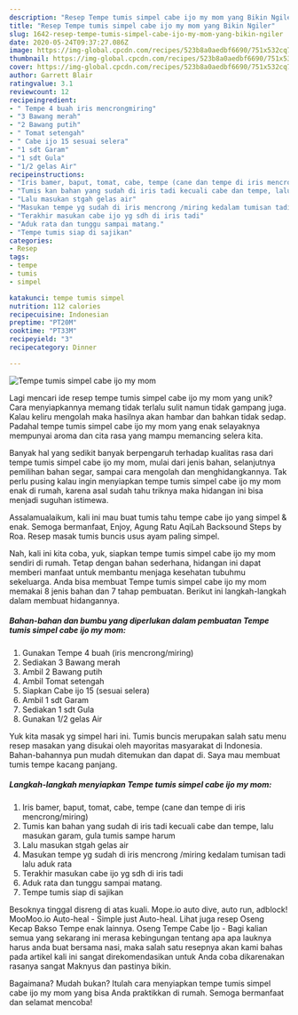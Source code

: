 ```yaml
---
description: "Resep Tempe tumis simpel cabe ijo my mom yang Bikin Ngiler"
title: "Resep Tempe tumis simpel cabe ijo my mom yang Bikin Ngiler"
slug: 1642-resep-tempe-tumis-simpel-cabe-ijo-my-mom-yang-bikin-ngiler
date: 2020-05-24T09:37:27.086Z
image: https://img-global.cpcdn.com/recipes/523b8a0aedbf6690/751x532cq70/tempe-tumis-simpel-cabe-ijo-my-mom-foto-resep-utama.jpg
thumbnail: https://img-global.cpcdn.com/recipes/523b8a0aedbf6690/751x532cq70/tempe-tumis-simpel-cabe-ijo-my-mom-foto-resep-utama.jpg
cover: https://img-global.cpcdn.com/recipes/523b8a0aedbf6690/751x532cq70/tempe-tumis-simpel-cabe-ijo-my-mom-foto-resep-utama.jpg
author: Garrett Blair
ratingvalue: 3.1
reviewcount: 12
recipeingredient:
- " Tempe 4 buah iris mencrongmiring"
- "3 Bawang merah"
- "2 Bawang putih"
- " Tomat setengah"
- " Cabe ijo 15 sesuai selera"
- "1 sdt Garam"
- "1 sdt Gula"
- "1/2 gelas Air"
recipeinstructions:
- "Iris bamer, baput, tomat, cabe, tempe (cane dan tempe di iris mencrong/miring)"
- "Tumis kan bahan yang sudah di iris tadi kecuali cabe dan tempe, lalu masukan garam, gula tumis sampe harum"
- "Lalu masukan stgah gelas air"
- "Masukan tempe yg sudah di iris mencrong /miring kedalam tumisan tadi lalu aduk rata"
- "Terakhir masukan cabe ijo yg sdh di iris tadi"
- "Aduk rata dan tunggu sampai matang."
- "Tempe tumis siap di sajikan"
categories:
- Resep
tags:
- tempe
- tumis
- simpel

katakunci: tempe tumis simpel 
nutrition: 112 calories
recipecuisine: Indonesian
preptime: "PT20M"
cooktime: "PT33M"
recipeyield: "3"
recipecategory: Dinner

---
```



![Tempe tumis simpel cabe ijo my mom](https://img-global.cpcdn.com/recipes/523b8a0aedbf6690/751x532cq70/tempe-tumis-simpel-cabe-ijo-my-mom-foto-resep-utama.jpg)

Lagi mencari ide resep tempe tumis simpel cabe ijo my mom yang unik? Cara menyiapkannya memang tidak terlalu sulit namun tidak gampang juga. Kalau keliru mengolah maka hasilnya akan hambar dan bahkan tidak sedap. Padahal tempe tumis simpel cabe ijo my mom yang enak selayaknya mempunyai aroma dan cita rasa yang mampu memancing selera kita.

Banyak hal yang sedikit banyak berpengaruh terhadap kualitas rasa dari tempe tumis simpel cabe ijo my mom, mulai dari jenis bahan, selanjutnya pemilihan bahan segar, sampai cara mengolah dan menghidangkannya. Tak perlu pusing kalau ingin menyiapkan tempe tumis simpel cabe ijo my mom enak di rumah, karena asal sudah tahu triknya maka hidangan ini bisa menjadi suguhan istimewa.

Assalamualaikum, kali ini mau buat tumis tahu tempe cabe ijo yang simpel &amp; enak. Semoga bermanfaat, Enjoy, Agung Ratu AqiLah Backsound Steps by Roa. Resep masak tumis buncis usus ayam paling simpel.


Nah, kali ini kita coba, yuk, siapkan tempe tumis simpel cabe ijo my mom sendiri di rumah. Tetap dengan bahan sederhana, hidangan ini dapat memberi manfaat untuk membantu menjaga kesehatan tubuhmu sekeluarga. Anda bisa membuat Tempe tumis simpel cabe ijo my mom memakai 8 jenis bahan dan 7 tahap pembuatan. Berikut ini langkah-langkah dalam membuat hidangannya.

<!--inarticleads1-->

##### Bahan-bahan dan bumbu yang diperlukan dalam pembuatan Tempe tumis simpel cabe ijo my mom:

1. Gunakan  Tempe 4 buah (iris mencrong/miring)
1. Sediakan 3 Bawang merah
1. Ambil 2 Bawang putih
1. Ambil  Tomat setengah
1. Siapkan  Cabe ijo 15 (sesuai selera)
1. Ambil 1 sdt Garam
1. Sediakan 1 sdt Gula
1. Gunakan 1/2 gelas Air


Yuk kita masak yg simpel hari ini. Tumis buncis merupakan salah satu menu resep masakan yang disukai oleh mayoritas masyarakat di Indonesia. Bahan-bahannya pun mudah ditemukan dan dapat di. Saya mau membuat tumis tempe kacang panjang. 

<!--inarticleads2-->

##### Langkah-langkah menyiapkan Tempe tumis simpel cabe ijo my mom:

1. Iris bamer, baput, tomat, cabe, tempe (cane dan tempe di iris mencrong/miring)
1. Tumis kan bahan yang sudah di iris tadi kecuali cabe dan tempe, lalu masukan garam, gula tumis sampe harum
1. Lalu masukan stgah gelas air
1. Masukan tempe yg sudah di iris mencrong /miring kedalam tumisan tadi lalu aduk rata
1. Terakhir masukan cabe ijo yg sdh di iris tadi
1. Aduk rata dan tunggu sampai matang.
1. Tempe tumis siap di sajikan


Besoknya tinggal disreng di atas kuali. Mope.io auto dive, auto run, adblock! MooMoo.io Auto-heal - Simple just Auto-heal. Lihat juga resep Oseng Kecap Bakso Tempe enak lainnya. Oseng Tempe Cabe Ijo - Bagi kalian semua yang sekarang ini merasa kebingungan tentang apa apa lauknya harus anda buat bersama nasi, maka salah satu resepnya akan kami bahas pada artikel kali ini sangat direkomendasikan untuk Anda coba dikarenakan rasanya sangat Maknyus dan pastinya bikin. 

Bagaimana? Mudah bukan? Itulah cara menyiapkan tempe tumis simpel cabe ijo my mom yang bisa Anda praktikkan di rumah. Semoga bermanfaat dan selamat mencoba!
